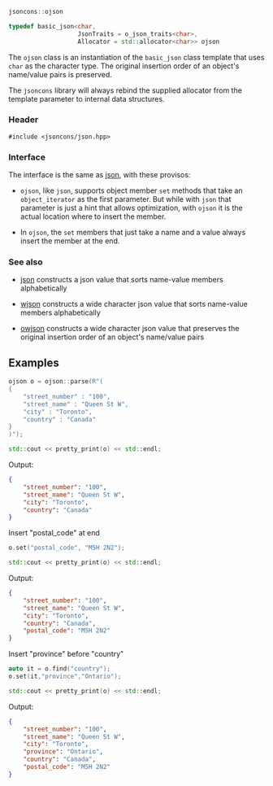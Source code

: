 ```c++
jsoncons::ojson

typedef basic_json<char,
                   JsonTraits = o_json_traits<char>,
                   Allocator = std::allocator<char>> ojson
```
The `ojson` class is an instantiation of the `basic_json` class template that uses `char` as the character type. The original insertion order of an object's name/value pairs is preserved. 

The `jsoncons` library will always rebind the supplied allocator from the template parameter to internal data structures.

### Header

    #include <jsoncons/json.hpp>

### Interface

The interface is the same as [json](classes/json.md), with these provisos:

- `ojson`, like `json`, supports object member `set` methods that take an `object_iterator` as the first parameter. But while with `json` that parameter is just a hint that allows optimization, with `ojson` it is the actual location where to insert the member.

- In `ojson`, the `set` members that just take a name and a value always insert the member at the end.

### See also

- [json](classes/json.md) constructs a json value that sorts name-value members alphabetically

- [wjson](classes/wjson.md) constructs a wide character json value that sorts name-value members alphabetically

- [owjson](classes/owjson.md) constructs a wide character json value that preserves the original insertion order of an object's name/value pairs

## Examples
```c++
ojson o = ojson::parse(R"(
{
    "street_number" : "100",
    "street_name" : "Queen St W",
    "city" : "Toronto",
    "country" : "Canada"
}
)");

std::cout << pretty_print(o) << std::endl;
```
Output:
```json
{
    "street_number": "100",
    "street_name": "Queen St W",
    "city": "Toronto",
    "country": "Canada"
}
```
Insert "postal_code" at end
```c++
o.set("postal_code", "M5H 2N2");

std::cout << pretty_print(o) << std::endl;
```
Output:
```json
{
    "street_number": "100",
    "street_name": "Queen St W",
    "city": "Toronto",
    "country": "Canada",
    "postal_code": "M5H 2N2"
}
```
Insert "province" before "country"
```c++
auto it = o.find("country");
o.set(it,"province","Ontario");

std::cout << pretty_print(o) << std::endl;
```
Output:
```json
{
    "street_number": "100",
    "street_name": "Queen St W",
    "city": "Toronto",
    "province": "Ontario",
    "country": "Canada",
    "postal_code": "M5H 2N2"
}
```
